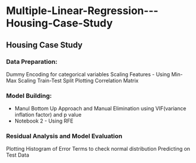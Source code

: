 # Multiple-Linear-Regression---Housing-Case-Study
## Housing Case Study
### Data Preparation:
Dummy Encoding for categorical variables
Scaling Features - Using Min-Max Scaling
Train-Test Split
Plotting Correlation Matrix
### Model Building:
- Manul Bottom Up Approach and Manual Elimination using VIF(variance inflation factor) and p value
- Notebook 2 - Using RFE
### Residual Analysis and Model Evaluation
Plotting Histogram of Error Terms to check normal distribution
Predicting on Test Data
